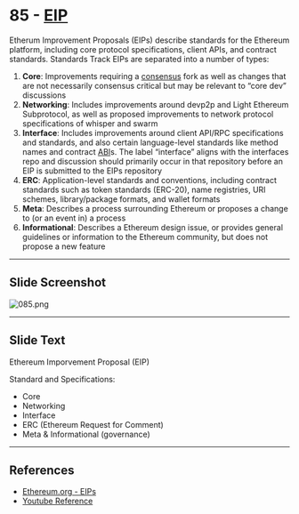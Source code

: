 # 85 - [EIP](EIP.md)

Etherum Improvement Proposals (EIPs) describe standards for the Ethereum platform, including core protocol specifications, client APIs, and contract standards. Standards Track EIPs are separated into a number of types:
1. **Core**: Improvements requiring a [consensus](Consensus.md) fork as well as changes that are not necessarily consensus critical but may be relevant to “core dev” discussions
2. **Networking**: Includes improvements around devp2p and Light Ethereum Subprotocol, as well as proposed improvements to network protocol specifications of whisper and swarm
3. **Interface**: Includes improvements around client API/RPC specifications and standards, and also certain language-level standards like method names and contract [ABI](ABI.md)s. The label “interface” aligns with the interfaces repo and discussion should primarily occur in that repository before an EIP is submitted to the EIPs repository
4. **ERC**: Application-level standards and conventions, including contract standards such as token standards (ERC-20), name registries, URI schemes, library/package formats, and wallet formats 
5. **Meta**: Describes a process surrounding Ethereum or proposes a change to (or an event in) a process
6. **Informational**: Describes a Ethereum design issue, or provides general guidelines or information to the Ethereum community, but does not propose a new feature

___
## Slide Screenshot
![085.png](../images/ethereum101/085.png)
___
## Slide Text
Ethereum Imporvement Proposal (EIP)

Standard and Specifications:
- Core 
- Networking 
- Interface 
- ERC (Ethereum Request for Comment)
- Meta & Informational (governance)
___
## References
-  [Ethereum.org - EIPs](https://eips.ethereum.org/)
-  [Youtube Reference](https://youtu.be/I-TjCtjDs1M?t=666) 